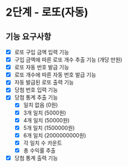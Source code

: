 # 2단계 - 로또(자동)

## 기능 요구사항

- [x] 로또 구입 금액 입력 기능
- [x] 구입 금액에 따른 로또 개수 추출 기능 (개당 만원)
- [x] 로또 자동 번호 발급 기능
- [x] 로또 개수에 따른 자동 번호 발급 기능
- [x] 자동 발급된 로또 출력 기능
- [x] 당첨 번호 입력 기능
- [x] 당첨 통계 추출 기능
    - [x] 일치 없음 (0원)
    - [x] 3개 일치 (5000원)
    - [x] 4개 일치 (50000원)
    - [x] 5개 일치 (1500000원)
    - [x] 6개 일치 (2000000000원)
    - [x] 각 일치 수 카운트
    - [x] 총 수익률 추출
- [x] 당첨 통계 출력 기능
